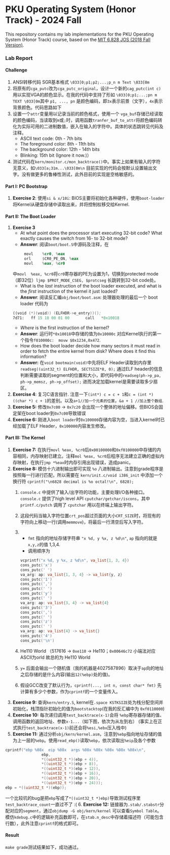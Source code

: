 # PKU Operating System (Honor Track) - 2024 Fall

This repository contains my lab implementations for the PKU Operating System (Honor Track) course, based on the [MIT 6.828 JOS (2018 Fall Version)](https://pdos.csail.mit.edu/6.828/2018/labguide.html).

### Lab Report
#### Challenge
1. ANSI转移代码 SGR基本格式 `\033[0;p1;p2;...;p_n m Text \033[0m`
2. 将原有的`cga_putc`改为`cga_putc_original`，设计一个新的`cag_putc(int c)`用以实现VGA的颜色显示。在我的代码中支持了形如  `\033[0;p1;...;pn m TEXT \033[0m`其中 `p1, ..., pn` 是颜色编码，即`3x`表示前景（文字），`4x`表示背景颜色。代码思路如下
3. 设置一个`attr`变量用以记录当前的颜色格式，使用一个 `vga_buf`存储已经读取的颜色编码，当读取到`m`或`;`时，调用函数`tranfer_buf_to_attr`将颜色编码转化为实际可用的二进制数值，嵌入在输入的字符中。具体的状态跳转见代码及注释。
	- ASCII text code: 0th - 7th bits
	- The foreground color: 8th - 11th bits
	- The background color: 12th - 14th bits
	- Blinking: 15th bit (Ignore it now.)）
4.  测试代码在`kern/monitor.c/mon_backtrace()`中。事实上如果有输入的字符无意义，如`\033[a;31m...\033[0m\n` 目前实现的代码会按默认设置输出文字。没有做更多的鲁棒性测试，此外目前的实现是空格敏感的。
#### Part I: PC Bootstrap
1. **Exercise 2**:
	使用`si & x/10i`: BIOS主要将初始化各种硬件，使用`boot-loader`将Kernel从硬盘存储中读取出来，并将控制权移交给Kernel.
#### Part II: The Boot Loader
1. **Exercise 3**
	 - At what point does the processor start executing 32-bit code? What exactly causes the switch from 16- to 32-bit mode?
	- **Answer**: 阅读`boot/boot.S`中源码及注释，在
	```asm
		 movl    %cr0, %eax
		 orl     $CR0_PE_ON, %eax
		 movl    %eax, %cr0
	```
	中`movl  %eax, %cr0`将`cr0`寄存器的PE为设置为1，切换到protected mode（即32位）`ljmp $PROT_MODE_CSEG, $protcseg` 长跳转到32-bit code处。
	- What is the _last_ instruction of the boot loader executed, and what is the _first_ instruction of the kernel it just loaded?
	- **Answer**: 阅读反汇编`obj/boot/boot.asm`: 处理器处理的最后一个 boot loader 代码为 
	```asm
	((void (*)(void)) (ELFHDR->e_entry))();
	7d71:	ff 15 18 00 01 00    	call   *0x10018
	```
	- _Where_ is the first instruction of the kernel?
	- **Answer**: 运行时`*0x10018`中存储的值为`0x10000c` 对应Kernel执行的第一个指令`f010000c:  movw $0x1234,0x472`.
	- How does the boot loader decide how many sectors it must read in order to fetch the entire kernel from disk? Where does it find this information?
	- **Answer:** 在`void bootmain(void)`中先将ELF Header读取到内存里`readseg((uint32_t) ELFHDR, SECTSIZE*8, 0);` 通过ELF header的信息判断需要读取的segment的位置和大小，即代码中的`readseg(ph->p_pa, ph->p_memsz, ph->p_offset);` 进而决定加载kernel是需要读取多少扇区。
3. **Exercise 4**: 复习C语言指针. 注意一下`(int*) c = c + 1`和`c = (int *) ((char *) c + 1`的差别。以及`a+1//加一个元素的位置`，`&a + 1 //加上整个数组`.
4. **Exercise 5:** 修改`0x7c00` $\displaystyle \to$ `0x7c20` 会出现一个整体的地址偏移。但BIOS会固定架在boot loader到`0x7c00`导致错误
5. **Exercise 6:** 刚进入`boot loader`时`0x100000`存储内容为空，当进入kernel时已经加载了ELF Header，`0x100000`内容发生修改。
#### Part III: The Kernel
1. **Exercise 7:** 在执行`movl %eax, %cr0`后`0x00100000`和`0xf0100000`中存储的内容相同，内存映射已建立。注释`mol %eax, %cr0`后程序无法建立正确的虚拟内存映射，在执行`jmp *%eax`时内存引用出现错误，造成panic。
2. **Exercise 8:** 模仿十六进制输出即可实现 `%o` 八进制输出。注意到grade程序是按照每一行进行匹配，所以需要在 `kern/init.c/void i386_init` 中添加一个换行符 `cprintf("\n6828 decimal is %o octal!\n", 6828);`
	1. `console.c` 中提供了输入/出字符的功能，主要处理I/O各种接口。`console.c` 提供了high level API `cputchar/getchar/iscons`，其中`printf.c/putch` 调用了 `cputchar` 用以在终端上输出字符。
	2. 这段代码当输入字符位置`crt_pos`超过页面的大小`CRT_SIZE`时，将现有的字符向上移动一行(调用`memmove`)，将最后一行清空后写入字符。
	3.  
		- `fmt` 指向的地址存储字符串 `"x %d, y %x, z %d\n"`, `ap` 指向的就是`x,y,z`的值 1,3,4. 
		- 调用顺序为
		```C
		vcprintf("x %d, y %x, z %d\n", va_list{1, 3, 4})
		cons_putc('x')
		cons_putc(' ')
		va_arg: ap: va_list{1, 3, 4} -> va_list{y, z}
		cons_putc('1')
		cons_putc(',')
		cons_putc(' ')
		cons_putc('y')
		cons_putc(' ')
		va_arg: ap: va_list{3, 4} -> va_list{4}
		cons_putc('3')
		cons_putc(',')
		cons_putc(' ')
		cons_putc('z')
		cons_putc(' ')
		va_arg: ap: va_list{4} -> va_list{}
		cons_putc('4')
		cons_putc('\n')
		```
	
	1. He110 World （517616 $\displaystyle \to$ `0xe110` $\displaystyle \to$ He110；`0x00646c72` 小端法对应ASCII为orld 故总的为 He110 World 
	2. `y=` 后面会输出一个随机值（我的机器是4027587896）取决于`ap`向的地址之后存储的是什么内容(输出`12(%ebp)`处的值)。
	3. 假设GCC改变了默认行为，`cprintf(..., int n, const char* fmt)` 先计算有多少个参数，作为`cprintf`的一个变量传入。
3. **Exercise 9:** 查询`kern/entry.S`, kernel在`.space KSTKSIZE`处为栈分配空间并初始化，栈顶指针初始化的值为`bootstacktop`(在我的反汇编中为 `0xf0110000`)
4. **Exercise 10:** 每次递归调用`test_backtrace(x-1)`会将 `%ebp`寄存器存储的值、调用函数的返回地址、参数`x-1...`（如下图，依次为从左到右）
	(事实上在正式执行`test_backtrace(x-1)`前还会将`%esi,%ebx`压入栈中)
5. **Exercise 11:** 通过分析`obj/kern/kernel.asm`，注意到`%ebp`指向地址存储的值为上一层的`%ebp`。使用`read_ebp()`读取`%ebp`，依次读取出`%eip`及各个参数 

```c
cprintf("ebp %08x  eip %08x  args %08x %08x %08x %08x %08x\n",
				ebp,
				*((uint32_t *)(ebp + 4)),
				*((uint32_t *)(ebp + 8)),
				*((uint32_t *)(ebp + 12)),
				*((uint32_t *)(ebp + 16)),
				*((uint32_t *)(ebp + 20)),
				*((uint32_t *)(ebp + 24)));
ebp = *((uint32_t *)(ebp));
```

一个比较坑的bug是把`ebp`写成了`*((uint32_t *)ebp)`导致测试程序里`test_backtrace_count`一直过不了 :(
6. **Exercise 12:** 链接器为`.stab/.stabstr`分配对应的`segment`，通过`objdump -G obj/kern/kernel` 可以查看`Symbol Table`。模仿`kdebug.c`中的逻辑补充函数即可，在`stab.n_desc`中存储着描述符（可能包含行数），此外注意`cprintf`的格式即可。
#### Result
`make grade`测试结果如下，成功通过。
